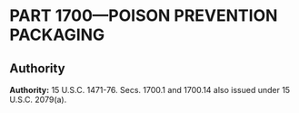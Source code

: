 # PART 1700—POISON PREVENTION PACKAGING


## Authority

**Authority:** 15 U.S.C. 1471-76. Secs. 1700.1 and 1700.14 also issued under 15 U.S.C. 2079(a).


